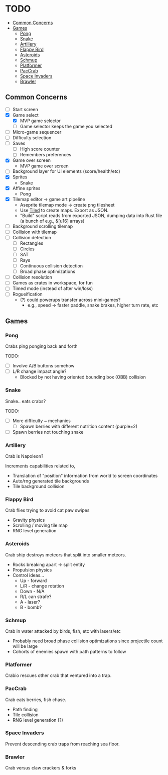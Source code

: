 # TODO

<!-- vim-markdown-toc GFM -->

* [Common Concerns](#common-concerns)
* [Games](#games)
    * [Pong](#pong)
    * [Snake](#snake)
    * [Artillery](#artillery)
    * [Flappy Bird](#flappy-bird)
    * [Asteroids](#asteroids)
    * [Schmup](#schmup)
    * [Platformer](#platformer)
    * [PacCrab](#paccrab)
    * [Space Invaders](#space-invaders)
    * [Brawler](#brawler)

<!-- vim-markdown-toc -->

## Common Concerns

* [ ] Start screen
* [x] Game select
    * [x] MVP game selector
    * [ ] Game selector keeps the game you selected
* [ ] Micro-game sequencer
* [ ] Difficulty selection
* [ ] Saves
    * [ ] High score counter
    * [ ] Remembers preferences
* [x] Game over screen
    * MVP game over screen
* [ ] Background layer for UI elements (score/health/etc)
* [x] Sprites
    * Snake
* [x] Affine sprites
    * Pong
* [x] Tilemap editor -> game art pipeline
    * Aseprite tilemap mode -> create png tilesheet
    * Use [Tiled](https://www.mapeditor.org/) to create maps. Export as JSON.
    * "Build" script reads from exported JSON, dumping data into Rust file (a bunch of e.g., &[u16] arrays)
* [ ] Background scrolling tilemap
* [ ] Collision with tilemap
* [ ] Collision detection
    * [ ] Rectangles
    * [ ] Circles
    * [ ] SAT
    * [ ] Rays
    * [ ] Continuous collision detection
    * [ ] Broad phase optimizations
* [ ] Collision resolution
* [ ] Games as crates in workspace, for fun
* [ ] Timed mode (instead of after win/loss)
* [ ] Rogueification
    * (?) could powerups transfer across mini-games?
        * e.g., speed -> faster paddle, snake brakes, higher turn rate, etc

## Games

### Pong

Crabs ping ponging back and forth

TODO:

* [ ] Involve A/B buttons somehow
* [ ] L/R change impact angle?
    * Blocked by not having oriented bounding box (OBB) collision

### Snake

Snake.. eats crabs?

TODO:

* [ ] More difficulty ~ mechanics
    * [ ] Spawn berries with different nutrition content (purple=2)
* [ ] Spawn berries not touching snake

### Artillery

Crab is Napoleon?

Increments capabilities related to,

* Translation of "position" information from world to screen coordinates
* Auto/rng generated tile backgrounds
* Tile background collision

### Flappy Bird

Crab flies trying to avoid cat paw swipes

* Gravity physics
* Scrolling / moving tile map
* RNG level generation

### Asteroids

Crab ship destroys meteors that split into smaller meteors.

* Rocks breaking apart -> split entity
* Propulsion physics
* Control ideas...
    * Up - forward
    * L/R - change rotation
    * Down - N/A
    * R/L can strafe?
    * A - laser?
    * B - bomb?


### Schmup

Crab in water attacked by birds, fish, etc with lasers/etc

* Probably need broad phase collision optimizations since
  projectile count will be large
* Cohorts of enemies spawn with path patterns to follow

### Platformer

Crabio rescues other crab that ventured into a trap.

### PacCrab

Crab eats berries, fish chase.

* Path finding
* Tile collision
* RNG level generation (?)

### Space Invaders

Prevent descending crab traps from reaching sea floor.

### Brawler

Crab versus claw crackers & forks
